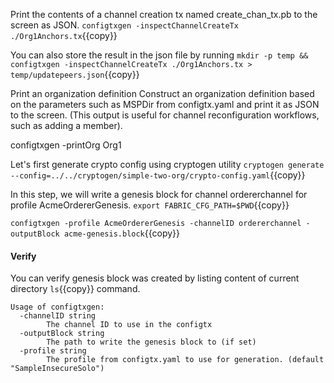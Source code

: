 Print the contents of a channel creation tx named create_chan_tx.pb to the screen as JSON.
`configtxgen -inspectChannelCreateTx ./Org1Anchors.tx`{{copy}}

You can also store the result in the json file by running
`mkdir -p temp && configtxgen -inspectChannelCreateTx ./Org1Anchors.tx > temp/updatepeers.json`{{copy}}

Print an organization definition
Construct an organization definition based on the parameters such as MSPDir from configtx.yaml and print it as JSON to the screen. (This output is useful for channel reconfiguration workflows, such as adding a member).

configtxgen -printOrg Org1


Let's first generate crypto config using cryptogen utility
`cryptogen generate --config=../../cryptogen/simple-two-org/crypto-config.yaml`{{copy}}

In this step, we will write a genesis block for channel ordererchannel for profile AcmeOrdererGenesis.
`export FABRIC_CFG_PATH=$PWD`{{copy}}

`configtxgen -profile AcmeOrdererGenesis -channelID ordererchannel -outputBlock acme-genesis.block`{{copy}}

#### Verify
You can verify genesis block was created by listing content of current directory `ls`{{copy}} command.

```
Usage of configtxgen:
  -channelID string
        The channel ID to use in the configtx
  -outputBlock string
        The path to write the genesis block to (if set)
  -profile string
        The profile from configtx.yaml to use for generation. (default "SampleInsecureSolo")
```
